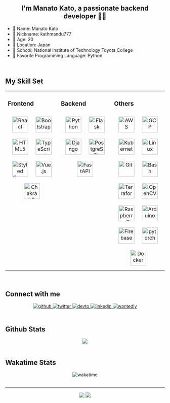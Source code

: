 ## <div align="center">I'm Manato Kato, a passionate backend developer 👨‍💻</div>

- :man: Name: Manato Kato
- :name_badge: Nickname: kathmandu777
- :eyes: Age: 20
- :round_pushpin: Location: Japan
- :school: School: National Institute of Technology Toyota College
- :sparkling_heart: Favorite Programming Language: Python

<br />

## My Skill Set

<table>
<tr><td valign="top" width="33%">

### Frontend

<div align="center">  
<a href="https://reactjs.org/" target="_blank"><img style="margin: 10px" src="https://profilinator.rishav.dev/skills-assets/react-original-wordmark.svg" alt="React" height="50" /></a>  
<a href="https://getbootstrap.com/docs/3.4/javascript/" target="_blank"><img style="margin: 10px" src="https://profilinator.rishav.dev/skills-assets/bootstrap-plain.svg" alt="Bootstrap" height="50" /></a>  
<a href="https://en.wikipedia.org/wiki/HTML5" target="_blank"><img style="margin: 10px" src="https://profilinator.rishav.dev/skills-assets/html5-original-wordmark.svg" alt="HTML5" height="50" /></a>  
<a href="https://www.typescriptlang.org/" target="_blank"><img style="margin: 10px" src="https://profilinator.rishav.dev/skills-assets/typescript-original.svg" alt="TypeScript" height="50" /></a>  
<a href="https://styled-components.com/" target="_blank"><img style="margin: 10px" src="https://profilinator.rishav.dev/skills-assets/styled-components.png" alt="Styled Components" height="50" /></a>  
<a href="https://vuejs.org/" target="_blank"><img style="margin: 10px" src="https://profilinator.rishav.dev/skills-assets/vuejs-original-wordmark.svg" alt="Vue.js" height="50" /></a>  
<a href="https://chakra-ui.com/" target="_blank"><img style="margin: 10px" src="https://profilinator.rishav.dev/skills-assets/chakraui.png" alt="Chakra UI" height="50" /></a>  
</div>

</td><td valign="top" width="33%">

### Backend  

<div align="center">  
<a href="https://www.python.org/" target="_blank"><img style="margin: 10px" src="https://profilinator.rishav.dev/skills-assets/python-original.svg" alt="Python" height="50" /></a>  
<a href="https://flask.palletsprojects.com/" target="_blank"><img style="margin: 10px" src="https://profilinator.rishav.dev/skills-assets/flask.png" alt="Flask" height="50" /></a>  
<a href="https://www.djangoproject.com/" target="_blank"><img style="margin: 10px" src="https://profilinator.rishav.dev/skills-assets/django-original.svg" alt="Django" height="50" /></a>  
<a href="https://www.postgresql.org/" target="_blank"><img style="margin: 10px" src="https://profilinator.rishav.dev/skills-assets/postgresql-original-wordmark.svg" alt="PostgreSQL" height="50" /></a>  
<a href="https://fastapi.tiangolo.com/" target="_blank"><img style="margin: 10px" src="https://cdn.worldvectorlogo.com/logos/fastapi-1.svg" alt="FastAPI" height="50" /></a>  
</div>

</td><td valign="top" width="33%">

### Others  

<div align="center">  
<a href="https://aws.amazon.com/" target="_blank"><img style="margin: 10px" src="https://profilinator.rishav.dev/skills-assets/amazonwebservices-original-wordmark.svg" alt="AWS" height="50" /></a>  
<a href="https://cloud.google.com/" target="_blank"><img style="margin: 10px" src="https://profilinator.rishav.dev/skills-assets/google_cloud-icon.svg" alt="GCP" height="50" /></a>  
<a href="https://kubernetes.io/" target="_blank"><img style="margin: 10px" src="https://profilinator.rishav.dev/skills-assets/kubernetes-icon.svg" alt="Kubernetes" height="50" /></a>  
<a href="https://www.linux.org/" target="_blank"><img style="margin: 10px" src="https://profilinator.rishav.dev/skills-assets/linux-original.svg" alt="Linux" height="50" /></a>  
<a href="https://github.com/" target="_blank"><img style="margin: 10px" src="https://profilinator.rishav.dev/skills-assets/git-scm-icon.svg" alt="Git" height="50" /></a>  
<a href="https://www.gnu.org/software/bash/" target="_blank"><img style="margin: 10px" src="https://profilinator.rishav.dev/skills-assets/gnu_bash-icon.svg" alt="Bash" height="50" /></a>  
<a href="https://www.terraform.io/" target="_blank"><img style="margin: 10px" src="https://profilinator.rishav.dev/skills-assets/terraformio-icon.svg" alt="Terraform" height="50" /></a>  
<a href="https://opencv.org/" target="_blank"><img style="margin: 10px" src="https://profilinator.rishav.dev/skills-assets/opencv-icon.svg" alt="OpenCV" height="50" /></a>  
<a href="https://www.raspberrypi.org/" target="_blank"><img style="margin: 10px" src="https://profilinator.rishav.dev/skills-assets/raspberrypi.png" alt="Raspberry Pi" height="50" /></a>  
<a href="https://www.arduino.cc/" target="_blank"><img style="margin: 10px" src="https://profilinator.rishav.dev/skills-assets/arduino.png" alt="Arduino" height="50" /></a>  
<a href="https://firebase.google.com/" target="_blank"><img style="margin: 10px" src="https://profilinator.rishav.dev/skills-assets/firebase.png" alt="Firebase" height="50" /></a>  
<a href="https://pytorch.org/" target="_blank"><img style="margin: 10px" src="https://profilinator.rishav.dev/skills-assets/pytorch-icon.svg" alt="pytorch" height="50" /></a>  
<a href="https://www.docker.com/" target="_blank"><img style="margin: 10px" src="https://profilinator.rishav.dev/skills-assets/docker-original-wordmark.svg" alt="Docker" height="50" /></a>  
</div>

</td></tr>
</table>

<br />

## Connect with me

<div align="center">
    <a href="https://github.com/kathmandu777" target="_blank">
        <img src=https://img.shields.io/badge/github-%2324292e.svg?&style=for-the-badge&logo=github&logoColor=white
            alt=github style="margin-bottom: 5px;" />
    </a>
    <a href="https://twitter.com/Kathmandumandu" target="_blank">
        <img src=https://img.shields.io/badge/twitter-%2300acee.svg?&style=for-the-badge&logo=twitter&logoColor=white
            alt=twitter style="margin-bottom: 5px;" />
    </a>
    <a href="https://dev.to/kathmandu777" target="_blank">
        <img src=https://img.shields.io/badge/dev.to-%2308090A.svg?&style=for-the-badge&logo=dev.to&logoColor=white
            alt=devto style="margin-bottom: 5px;" />
    </a>
    <a href="https://linkedin.com/in/manato-kato" target="_blank">
        <img src=https://img.shields.io/badge/linkedin-%231E77B5.svg?&style=for-the-badge&logo=linkedin&logoColor=white
            alt=linkedin style="margin-bottom: 5px;" />
    </a>
    <a href="https://www.wantedly.com/id/manato_kato" target="_blank">
        <img src=https://img.shields.io/badge/wantedly-%230077B5.svg?&style=for-the-badge&logo=wantedly&logoColor=white
            alt=wantedly style="margin-bottom: 5px;" />
    </a>
</div>

<br />

## Github Stats

<div align="center">
    <img src="https://github-readme-stats.vercel.app/api?username=kathmandu777&show_icons=true&count_private=true&hide_border=true" align="center" />
</div>

<br />

## Wakatime Stats

<div align="center">
    <img src="https://github-readme-stats.vercel.app/api/wakatime?username=kathmandu777&v=2&hide=Other&langs_count=10" alt="wakatime" />
</div>

<br />

---
<div align="center">
    <img src="https://komarev.com/ghpvc/?username=kathmandu777&&style=flat-square" align="center" />
    <a href="https://www.buymeacoffee.com/kathmandu777" target="_blank" style="display: inline-block;">
        <img src="https://img.shields.io/badge/Donate-Buy%20Me%20A%20Coffee-orange.svg?style=flat-square&logo=buymeacoffee" align="center" />
    </a>
</div>
